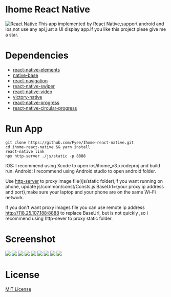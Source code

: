 # Ihome React Native
[![React Native](https://img.shields.io/badge/react%20native-0.59.4-yellow.svg)](https://facebook.github.io/react-native)
This app implemented by React Native,support android and ios,not use any api,just a UI display app.If you like this project plese give me a star.
# Dependencies
* [react-native-elements](https://react-native-training.github.io/react-native-elements/)
* [native-base](https://nativebase.io/)
* [react-navigation](https://reactnavigation.org/)
* [react-native-swiper](https://github.com/leecade/react-native-swiper)
* [react-native-video](https://github.com/react-native-community/react-native-video)
* [victory-native](https://github.com/FormidableLabs/victory-native)
* [react-native-progress](https://github.com/oblador/react-native-progress)
* [react-native-circular-progress](https://github.com/bartgryszko/react-native-circular-progress)

# Run App

```
git clone https://github.com/Fyee/Ihome-react-native.git
cd ihome-react-native && yarn install
react-native link
npx http-server ./js/static -p 8888
```

IOS: I recommend using Xcode to open ios/ihome_v3.xcodeproj and build run.
Android: I recommend using Android studio to open android folder.

Use [http-server](https://github.com/indexzero/http-server) to proxy image file(/js/static folder),if you want running on phone, update js/common/const/Consts.js BaseUrl={your proxy ip address and port},make sure your laptop and your phone are on the same Wi-Fi network.

If you don't want proxy images file you can use remote ip address http://118.25.107.188:8888 to replace BaseUrl, but is not quickly ,so i recommend using http-sever to proxy static folder.
# Screenshot
![](https://raw.githubusercontent.com/Fyee/Ihome-react-native/master/screenshot/home.jpg)
![](https://raw.githubusercontent.com/Fyee/Ihome-react-native/master/screenshot/add_device.jpg)
![](https://raw.githubusercontent.com/Fyee/Ihome-react-native/master/screenshot/env.jpg)
![](https://raw.githubusercontent.com/Fyee/Ihome-react-native/master/screenshot/health.jpg)
![](https://raw.githubusercontent.com/Fyee/Ihome-react-native/master/screenshot/condition.jpg)
![](https://raw.githubusercontent.com/Fyee/Ihome-react-native/master/screenshot/intelligent.jpg)
![](https://raw.githubusercontent.com/Fyee/Ihome-react-native/master/screenshot/my.jpg)
![](https://raw.githubusercontent.com/Fyee/Ihome-react-native/master/screenshot/register.jpg)
![](https://raw.githubusercontent.com/Fyee/Ihome-react-native/master/screenshot/setting.jpg)
# License
[MIT License](https://opensource.org/licenses/MIT)